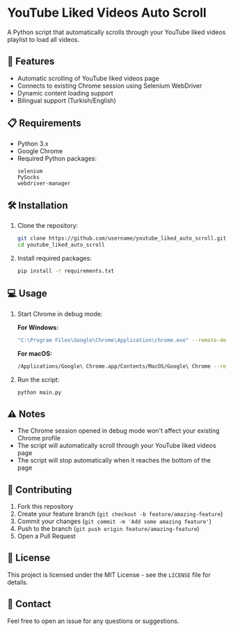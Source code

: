 # YouTube Liked Videos Auto Scroll

A Python script that automatically scrolls through your YouTube liked videos playlist to load all videos.

## 🚀 Features

- Automatic scrolling of YouTube liked videos page
- Connects to existing Chrome session using Selenium WebDriver
- Dynamic content loading support
- Bilingual support (Turkish/English)

## 📋 Requirements

- Python 3.x
- Google Chrome
- Required Python packages:
  ```
  selenium
  PySocks
  webdriver-manager
  ```

## 🛠️ Installation

1. Clone the repository:
   ```bash
   git clone https://github.com/username/youtube_liked_auto_scroll.git
   cd youtube_liked_auto_scroll
   ```

2. Install required packages:
   ```bash
   pip install -r requirements.txt
   ```

## 💻 Usage

1. Start Chrome in debug mode:

   **For Windows:**
   ```bash
   "C:\Program Files\Google\Chrome\Application\chrome.exe" --remote-debugging-port=9222 --user-data-dir="C:\ChromeDebugSession"
   ```

   **For macOS:**
   ```bash
   /Applications/Google\ Chrome.app/Contents/MacOS/Google\ Chrome --remote-debugging-port=9222 --user-data-dir="/tmp/chrome_debug"
   ```

2. Run the script:
   ```bash
   python main.py
   ```

## ⚠️ Notes

- The Chrome session opened in debug mode won't affect your existing Chrome profile
- The script will automatically scroll through your YouTube liked videos page
- The script will stop automatically when it reaches the bottom of the page

## 🤝 Contributing

1. Fork this repository
2. Create your feature branch (`git checkout -b feature/amazing-feature`)
3. Commit your changes (`git commit -m 'Add some amazing feature'`)
4. Push to the branch (`git push origin feature/amazing-feature`)
5. Open a Pull Request

## 📝 License

This project is licensed under the MIT License - see the `LICENSE` file for details.

## 📧 Contact

Feel free to open an issue for any questions or suggestions.
